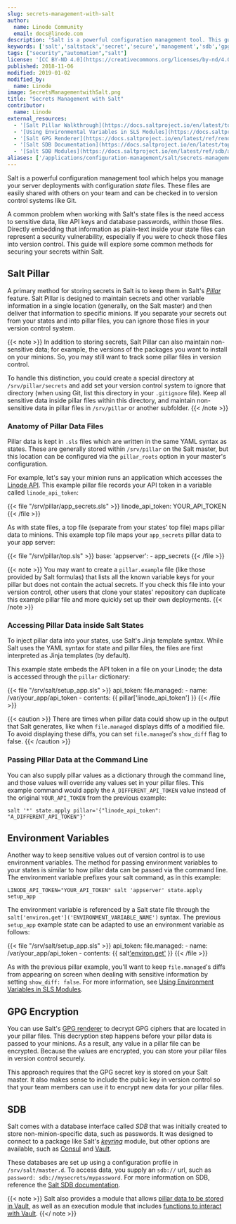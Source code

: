 ```yaml
---
slug: secrets-management-with-salt
author:
  name: Linode Community
  email: docs@linode.com
description: 'Salt is a powerful configuration management tool. This guide provides you with an overview of available options to manage secrets with SaltStack.'
keywords: ['salt','saltstack','secret','secure','management','sdb','gpg','vault']
tags: ["security","automation","salt"]
license: '[CC BY-ND 4.0](https://creativecommons.org/licenses/by-nd/4.0)'
published: 2018-11-06
modified: 2019-01-02
modified_by:
  name: Linode
image: SecretsManagementwithSalt.png
title: "Secrets Management with Salt"
contributor:
  name: Linode
external_resources:
  - '[Salt Pillar Walkthrough](https://docs.saltproject.io/en/latest/topics/tutorials/pillar.html)'
  - '[Using Environmental Variables in SLS Modules](https://docs.saltproject.io/en/latest/topics/tutorials/states_pt3.html#using-environment-variables-in-sls-modules)'
  - '[Salt GPG Renderer](https://docs.saltproject.io/en/latest/ref/renderers/all/salt.renderers.gpg.html)'
  - '[Salt SDB Documentation](https://docs.saltproject.io/en/latest/topics/sdb/)'
  - '[Salt SDB Modules](https://docs.saltproject.io/en/latest/ref/sdb/all/index.html)'
aliases: ['/applications/configuration-management/salt/secrets-management-with-salt/','/applications/configuration-management/secrets-management-with-salt/']
---
```


Salt is a powerful configuration management tool which helps you manage your server deployments with configuration *state* files. These files are easily shared with others on your team and can be checked in to version control systems like Git.

A common problem when working with Salt's state files is the need access to sensitive data, like API keys and database passwords, within those files. Directly embedding that information as plain-text inside your state files can represent a security vulnerability, especially if you were to check those files into version control. This guide will explore some common methods for securing your secrets within Salt.

## Salt Pillar

A primary method for storing secrets in Salt is to keep them in Salt's [*Pillar*](https://docs.saltproject.io/en/latest/topics/pillar/) feature. Salt Pillar is designed to maintain secrets and other variable information in a single location (generally, on the Salt master) and then deliver that information to specific minions. If you separate your secrets out from your states and into pillar files, you can ignore those files in your version control system.

{{< note >}}
In addition to storing secrets, Salt Pillar can also maintain non-sensitive data; for example, the versions of the packages you want to install on your minions. So, you may still want to track some pillar files in version control.

To handle this distinction, you could create a special directory at `/srv/pillar/secrets` and add set your version control system to ignore that directory (when using Git, list this directory in your `.gitignore` file). Keep all sensitive data inside pillar files within this directory, and maintain non-sensitive data in pillar files in `/srv/pillar` or another subfolder.
{{< /note >}}

### Anatomy of Pillar Data Files

Pillar data is kept in `.sls` files which are written in the same YAML syntax as states. These are generally stored within `/srv/pillar` on the Salt master, but this location can be configured via the `pillar_roots` option in your master's configuration.

For example, let's say your minion runs an application which accesses the [Linode API](https://developers.linode.com/api/v4). This example pillar file records your API token in a variable called `linode_api_token`:

{{< file "/srv/pillar/app_secrets.sls" >}}
linode_api_token: YOUR_API_TOKEN
{{< /file >}}

As with state files, a top file (separate from your states’ top file) maps pillar data to minions. This example top file maps your `app_secrets` pillar data to your app server:

{{< file "/srv/pillar/top.sls" >}}
base:
  'appserver':
    - app_secrets
{{< /file >}}

{{< note >}}
You may want to create a `pillar.example` file (like those provided by Salt formulas) that lists all the known variable keys for your pillar but does not contain the actual secrets. If you check this file into your version control, other users that clone your states' repository can duplicate this example pillar file and more quickly set up their own deployments.
{{< /note >}}

### Accessing Pillar Data inside Salt States

To inject pillar data into your states, use Salt's Jinja template syntax. While Salt uses the YAML syntax for state and pillar files, the files are first interpreted as Jinja templates (by default).

This example state embeds the API token in a file on your Linode; the data is accessed through the `pillar` dictionary:

{{< file "/srv/salt/setup_app.sls" >}}
api_token:
  file.managed:
    - name: /var/your_app/api_token
    - contents: {{ pillar['linode_api_token'] }}
{{< /file >}}

{{< caution >}}
There are times when pillar data could show up in the output that Salt generates, like when `file.managed` displays diffs of a modified file. To avoid displaying these diffs, you can set `file.managed`'s `show_diff` flag to false.
{{< /caution >}}

### Passing Pillar Data at the Command Line

You can also supply pillar values as a dictionary through the command line, and those values will override any values set in your pillar files. This example command would apply the `A_DIFFERENT_API_TOKEN` value instead of the original `YOUR_API_TOKEN` from the previous example:

    salt '*' state.apply pillar='{"linode_api_token": "A_DIFFERENT_API_TOKEN"}'

## Environment Variables

Another way to keep sensitive values out of version control is to use environment variables. The method for passing environment variables to your states is similar to how pillar data can be passed via the command line. The environment variable prefixes your salt command, as in this example:

    LINODE_API_TOKEN="YOUR_API_TOKEN" salt 'appserver' state.apply setup_app

The environment variable is referenced by a Salt state file through the `salt['environ.get']('ENVIRONMENT_VARIABLE_NAME')` syntax. The previous `setup_app` example state can be adapted to use an environment variable as follows:

{{< file "/srv/salt/setup_app.sls" >}}
api_token:
  file.managed:
    - name: /var/your_app/api_token
    - contents: {{ salt['environ.get']('LINODE_API_TOKEN') }}
{{< /file >}}

As with the previous pillar example, you'll want to keep `file.managed`'s diffs from appearing on screen when dealing with sensitive information by setting `show_diff: false`. For more information, see [Using Environment Variables in SLS Modules](https://docs.saltproject.io/en/latest/topics/tutorials/states_pt3.html#using-environment-variables-in-sls-modules).

## GPG Encryption

You can use Salt's [GPG renderer](https://docs.saltproject.io/en/latest/ref/renderers/all/salt.renderers.gpg.html) to decrypt GPG ciphers that are located in your pillar files. This decryption step happens before your pillar data is passed to your minions. As a result, any value in a pillar file can be encrypted. Because the values are encrypted, you can store your pillar files in version control securely.

This approach requires that the GPG secret key is stored on your Salt master. It also makes sense to include the public key in version control so that your team members can use it to encrypt new data for your pillar files.

## SDB

Salt comes with a database interface called *SDB* that was initially created to store non-minion-specific data, such as passwords. It was designed to connect to a package like Salt's [*keyring*](https://docs.saltproject.io/en/latest/ref/sdb/all/salt.sdb.keyring_db.html) module, but other options are available, such as [Consul](https://docs.saltproject.io/en/latest/ref/sdb/all/salt.sdb.consul.html) and [Vault](https://docs.saltproject.io/en/latest/ref/sdb/all/salt.sdb.vault.html#module-salt.sdb.vault).

These databases are set up using a configuration profile in `/srv/salt/master.d`. To access data, you supply an `sdb://` url, such as `password: sdb://mysecrets/mypassword`. For more information on SDB, reference the [Salt SDB documentation](https://docs.saltproject.io/en/latest/topics/sdb/).

{{< note >}}
Salt also provides a module that allows [pillar data to be stored in Vault](https://docs.saltproject.io/en/latest/ref/pillar/all/salt.pillar.vault.html), as well as an execution module that includes [functions to interact with Vault](https://docs.saltproject.io/en/latest/ref/modules/all/salt.modules.vault.html#vault-setup).
{{</ note >}}
